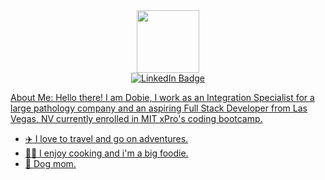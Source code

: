 <div id="header" align="center"> 
 <img src=https://media.giphy.com/media/XwBzLXzYq7ljHBXkHk/giphy.gif width="100"/>
  </div>
  
  <div id="badges" align="center">
  <a href="https://www.linkedin.com/in/dobie-estaris-072009172">
    <img src="https://img.shields.io/badge/LinkedIn-blue?style=for-the-badge&logo=linkedin&logoColor=white" alt="LinkedIn Badge"/>
</div>

About Me: 
Hello there! I am Dobie, I work as an Integration Specialist for a large pathology company and an aspiring Full Stack Developer from Las Vegas, NV currently enrolled in MIT xPro's coding bootcamp.
  
  - :airplane: I love to travel and go on adventures.
  - :woman_cook: I enjoy cooking and i'm a big foodie.
  - :paw_prints: Dog mom.
  
